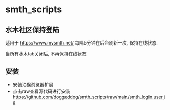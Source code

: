# smth_scripts

## 水木社区保持登陆
适用于 https://www.mysmth.net/
每隔5分钟在后台刷新一次, 保持在线状态.

当所有水木tab关闭后, 不再保持在线状态

## 安装
- 安装油猴浏览器扩展
- 点击raw查看源代码进行安装
https://github.com/doggeddog/smth_scripts/raw/main/smth_login.user.js